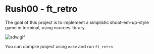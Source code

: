 
# Rush00 - ft_retro

The goal of this project is to implement a simplistic shoot-em-up-style game in 
terminal, using ncurces library.

![sdw.gif]({{site.baseurl}}/sdw.gif)

You can compile project using `make` and run `ft_retro`
